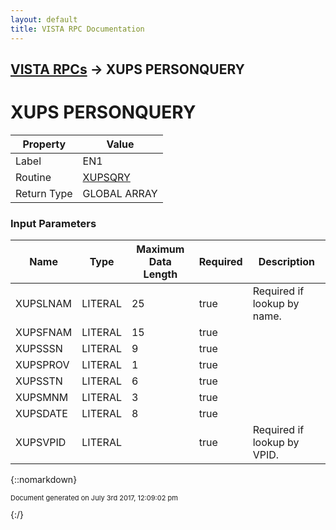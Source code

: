 ```yaml
---
layout: default
title: VISTA RPC Documentation
---
```


## [VISTA RPCs](TableOfContents) &#8594; XUPS PERSONQUERY
# XUPS PERSONQUERY



Property | Value
--- | ---
Label | EN1
Routine | [XUPSQRY](http://code.osehra.org/dox/Routine_XUPSQRY_source.html)
Return Type | GLOBAL ARRAY


### Input Parameters

Name | Type | Maximum Data Length | Required | Description
--- | --- | --- | --- | ---
XUPSLNAM | LITERAL | 25 | true | Required if lookup by name.
XUPSFNAM | LITERAL | 15 | true | 
XUPSSSN | LITERAL | 9 | true | 
XUPSPROV | LITERAL | 1 | true | 
XUPSSTN | LITERAL | 6 | true | 
XUPSMNM | LITERAL | 3 | true | 
XUPSDATE | LITERAL | 8 | true | 
XUPSVPID | LITERAL |  | true | Required if lookup by VPID.



{::nomarkdown} <br/><p style="font-size: 11px">Document generated on July 3rd 2017, 12:09:02 pm</p>{:/}